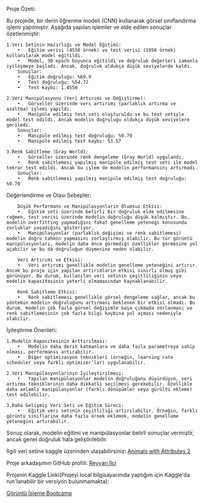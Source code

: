 Proje Özeti:

Bu projede, bir derin öğrenme modeli (CNN) kullanarak görsel sınıflandırma işlemi yapılmıştır. Aşağıda yapılan işlemler ve elde edilen sonuçlar özetlenmiştir:

	1.Veri Setinin Hazırlığı ve Model Eğitimi:
	    •	Eğitim verisi (4550 örnek) ve test verisi (1950 örnek) kullanılarak model eğitildi.
	    •	Model, 30 epoch boyunca eğitildi ve doğruluk değerleri zamanla iyileşmeye başladı. Ancak, doğruluk oldukça düşük seviyelerde kaldı.
	    Sonuçlar:
        •	Eğitim doğruluğu: %69.9
        •	Test doğruluğu: %54.72
        •	Test kaybı: 1.4550

	2.Veri Manipülasyonu (Veri Artırımı ve Değiştirme):
        •	Görseller üzerinde veri artırımı (parlaklık artırma ve azaltma) işlemi yapıldı.
        •	Manipüle edilmiş test seti oluşturuldu ve bu test setiyle model test edildi. Ancak modelin doğruluğu oldukça düşük seviyelere geriledi.
        Sonuçlar:
        •	Manipüle edilmiş test doğruluğu: %9.79
        •	Manipüle edilmiş test kaybı: 53.57

	3.Renk Sabitleme (Gray World):
        •	Görseller üzerinde renk dengeleme (Gray World) uygulandı.
        •	Renk sabitlemesi yapılmış manipüle edilmiş test seti ile model tekrar test edildi. Ancak bu işlem de modelin performansını artırmadı.
        Sonuçlar:
	    •	Renk sabitlemesi yapılmış manipüle edilmiş test doğruluğu: %9.79

Değerlendirme ve Olası Sebepler:

        Düşük Performans ve Manipülasyonların Olumsuz Etkisi:
        •	Eğitim seti üzerinde belirli bir doğruluk elde edilmesine rağmen, test verisi üzerinde modelin doğruluğu düşük kalmıştır. Bu, modelin overfitting yapmadığını fakat genelleme yeteneği konusunda zorluklar yaşadığını gösteriyor.
        •	Manipülasyonlar (parlaklık değişimi ve renk sabitlemesi) modelin doğru tahmin yapmasını zorlaştırmış olabilir. Bu tür görüntü manipülasyonları, modelin daha önce görmediği özellikler görmesine yol açabilir ve bu da doğruluğun düşmesine neden olabilir.

        Veri Artırımı ve Etkisi:
        •	Veri artırımı genellikle modelin genelleme yeteneğini artırır. Ancak bu proje için yapılan artırımların etkisi sınırlı olmuş gibi görünüyor. Bu durum, kullanılan veri setinin çeşitliliğinin veya modelin kapasitesinin yeterli olmamasından kaynaklanabilir.

        Renk Sabitleme Etkisi:
        •	Renk sabitlemesi genellikle görsel dengeleme sağlar, ancak bu yöntemin modelin doğruluğunu artırması beklenen bir etkisi olmadı. Bu durum, modelin çok fazla görsel değişimle başa çıkmada zorlanması ve renk sabitlemesinin çok fazla bilgi kaybına yol açması nedeniyle olabilir.

İyileştirme Önerileri:

	1.Modelin Kapasitesinin Arttırılması:
        •	Modelin daha derin katmanlara ve daha fazla parametreye sahip olması, performansı artırabilir.
        •	Diğer optimizasyon teknikleri (örneğin, learning rate scheduler veya farklı optimizer’lar) uygulanabilir.

	2.Veri Manipülasyonlarının İyileştirilmesi:
	    •	Yapılan manipülasyonlar modelin doğruluğunu düşürdüyse, veri artırma tekniklerinin daha dikkatli seçilmesi gerekebilir. Özellikle daha anlamlı manipülasyonlar (farklı dönüşümler veya gürültü ekleme) test edilebilir.

	3.Daha Gelişmiş Veri Seti ve Eğitim Süreci:
	    •	Eğitim veri setinin çeşitliliği artırılabilir. Örneğin, farklı görüntü sınıflarına daha fazla örnek eklemek, modelin genelleme yeteneğini artırabilir.

Sonuç olarak, modelin eğitimi ve manipülasyonlar belirli sonuçlar vermiştir, ancak genel doğruluk hala geliştirilebilir.


İlgili veri setine kaggle üzerinden ulaşabilirsiniz:
[Animals with Attributes 2](https://www.kaggle.com/datasets/rrebirrth/animals-with-attributes-2)

Proje arkadaşımın GitHub profili:
[Reyyan İlci](https://github.com/reyyolimo)

Projenin Kaggle Linki(Projeyi local bilgisayarımda yaptığım için Kaggle'da run'lanabilir bir versiyon bulunmamakta):

[Görüntü İşleme Bootcamp](https://www.kaggle.com/code/yusufozdil/g-r-nt-lemebootcamp)

